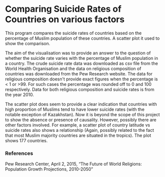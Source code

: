 # Comparing Suicide Rates of Countries on various factors



This program compares the suicide rates of countries based on the percentage of Muslim population of these countries. A scatter plot it used to show the comparison.

The aim of the visualisation was to provide an answer to the question of whether the suicide rate varies with the percentage of Muslim population in a country. The crude suicide rate data was downloaded as csv file from the World Health Organisation and the data on religious composition of countries was downloaded from the Pew Research website. The data for religious composition doesn't provide exact figures when the percentage is < 1 or >99. For such cases the percentage was rounded off to 0 and 100 respectively. Data for both religious composition and suicide rates is from the year 2010.

The scatter plot does seem to provide a clear indication that countries with high proportion of Muslims tend to have lower suicide rates (with the notable exception of Kazakhstan). Now it is beyond the scope of this project to show the absence or presence of causality. However, possibly there are other factors involved. For example, a scatter plot of country latitude vs suicide rates also shows a relationship (Again, possibly related to the fact that most Muslim majority countries are situated in the tropics). The plot shows 177 countries.




### References
 Pew Research Center, April 2, 2015, “The Future of World Religions: Population Growth Projections, 2010-2050”
